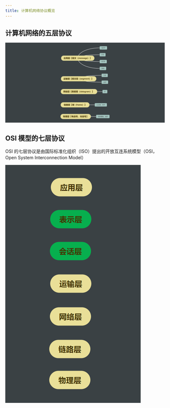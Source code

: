 ```yaml
---
title: 计算机网络协议概览
---
```


## 计算机网络的五层协议

![fiveprotocal](../images/fiveprotocal.png)

## OSI 模型的七层协议

OSI 的七层协议是由国际标准化组织（ISO）提出的开放互连系统模型（OSI，Open System Interconnection Model）

![image-20210318230532624](../images/image-20210318230532624.png)
